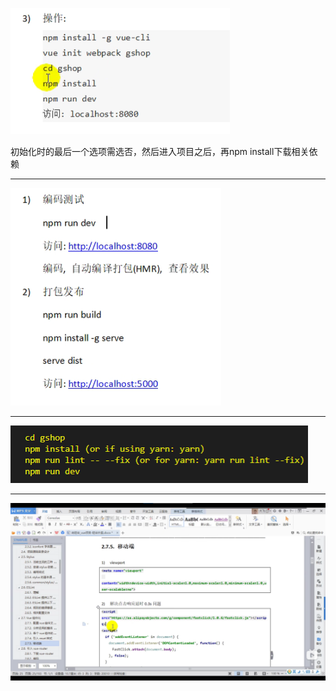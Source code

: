 ![image-20211119140444493](硅谷外卖.assets/image-20211119140444493.png)

初始化时的最后一个选项需选否，然后进入项目之后，再npm install下载相关依赖

---



![image-20211119143632808](硅谷外卖.assets/image-20211119143632808.png)

---

![image-20211119151548319](硅谷外卖.assets/image-20211119151548319.png)

---

![image-20211207171414173](硅谷外卖.assets/image-20211207171414173.png)

